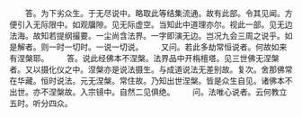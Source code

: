 <!-- { "loadSidebar": true } -->
　　答。为下劣众生。于无尽说中。略取此等结集流通。故有此部。令其见闻。方便引入无际限中。如观牖隙。见无际虚空。当知此中道理亦尔。视此一部。见无边法海。故知若提纲撮要。一尘尚含法界。一字即演无边。岂况九会三周之说乎。如是解者。则一时一切时。一说一切说。
　　又问。若此多劫常恒说者。何故如来有涅槃耶。
　　答。说此经佛本不涅槃。法界品中开栴檀塔。见三世佛无涅槃者。又以摄化仪之中。涅槃亦是说法摄生。与成道说法无差别故。复次。舍那佛常在华藏。恒时说法。元无涅槃。常住故。乃知出世涅槃。皆是众生自见。诸佛本不出世。亦不涅槃故。入宗镜中。自然二见俱绝。
　　问。法唯心说者。云何教立五时。听分四众。
